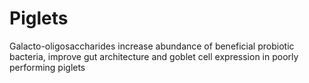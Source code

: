 # Piglets
Galacto-oligosaccharides increase abundance of beneficial probiotic bacteria, improve gut architecture and goblet cell expression in poorly performing piglets

